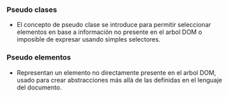 ### Pseudo clases

- El concepto de pseudo clase se introduce para permitir seleccionar elementos en base a información no presente en el arbol DOM o imposible de expresar usando simples selectores.

### Pseudo elementos

- Representan un elemento no directamente presente en el arbol DOM, usado para crear abstracciones más allá de las definidas en el lenguaje del documento.

